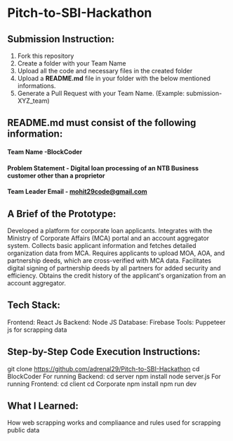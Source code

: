 # Pitch-to-SBI-Hackathon

## Submission Instruction:
  1. Fork this repository
  2. Create a folder with your Team Name
  3. Upload all the code and necessary files in the created folder
  4. Upload a **README.md** file in your folder with the below mentioned informations.
  5. Generate a Pull Request with your Team Name. (Example: submission-XYZ_team)

## README.md must consist of the following information:

#### Team Name -BlockCoder
#### Problem Statement - Digital loan processing of an NTB Business customer other than a proprietor 
#### Team Leader Email - mohit29code@gmail.com

## A Brief of the Prototype:
 
Developed a platform for corporate loan applicants.
Integrates with the Ministry of Corporate Affairs (MCA) portal and an account aggregator system.
Collects basic applicant information and fetches detailed organization data from MCA.
Requires applicants to upload MOA, AOA, and partnership deeds, which are cross-verified with MCA data.
Facilitates digital signing of partnership deeds by all partners for added security and efficiency.
Obtains the credit history of the applicant's organization from an account aggregator.
  
## Tech Stack: 
Frontend: React Js
Backend: Node JS
Database: Firebase
Tools: Puppeteer js for scrapping data
   
## Step-by-Step Code Execution Instructions:
  git clone https://github.com/adrenal29/Pitch-to-SBI-Hackathon
  cd BlockCoder
  For running Backend:
  cd server 
  npm install
  node server.js
  For running Frontend:
  cd client
  cd Corporate
  npm install
  npm run dev
  
## What I Learned:
   How web scrapping works and compliaance and rules used for scrapping public data 
